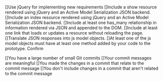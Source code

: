[]Use jQuery for implementing new requirements
[]Include a show resource rendered using jQuery and an Active Model Serialization JSON backend.
[]Include an index resource rendered using jQuery and an Active Model Serialization JSON backend.
[]Include at least one has_many relationship in information rendered via JSON and appended to the DOM.
[]Include at least one link that loads or updates a resource without reloading the page.
[]Translate JSON responses into js model objects.
[]At least one of the js model objects must have at least one method added by your code to the prototype.
Confirm

[]You have a large number of small Git commits
[]Your commit messages are meaningful
[]You made the changes in a commit that relate to the commit message
[]You don't include changes in a commit that aren't related to the commit message
